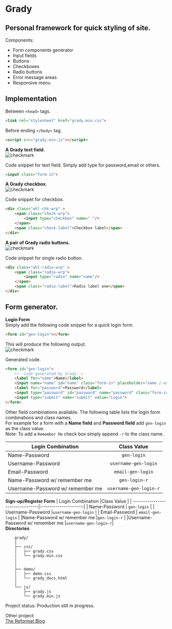 Grady
=
Personal framework for quick styling of site.
-
Components:
 - Form components generator
 - Input fields
 - Buttons
 - Checkboxes
 - Radio buttons
 - Error message areas
 - Responsive menu
 
**Implementation**
-
 Between `<head>` tags.
```html
<link rel="stylesheet" href="grady.min.css">
```
 Before ending `</body>` tag.
```html
<script src="grady.min.js"></script>
```
**A Grady text field.**   
![checkmark]( https://github.com/markogrady1/grady/raw/master/demo/images/text_field_img.png)

  Code snippet for text field.
  Simply add type for password,email or others.
```html
<input class="form-in">
```
**A Grady checkbox.**    
![checkmark]( https://github.com/markogrady1/grady/raw/master/demo/images/grady_checkbox_img.png)
  
   Code snippet for checkbox.
```html
<div class="whl-chk-wrp" >
	<span class="check-wrp">
		<input type="checkbox" name=" "/>
	</span>
	<span class="check-label">Checkbox label</span>
</div>
```
 **A pair of Grady radio buttons.**    
![checkmark]( https://github.com/markogrady1/grady/raw/master/demo/images/grady_radio_btn_img.png)
  
Code snippet for single radio button.
```html
<div class="whl-radio-wrp" >
	<span class="radio-wrp">
		<input type="radio" name="name"/>
	</span>
	<span class="radio-label">Radio label one</span>
</div>	
```
Form generator.
-
**Login Form**   
Simply add the following code snippet for a quick login form.
```html
<form id="gen-login"></form>
```
This will produce the following output.    
![checkmark]( https://github.com/markogrady1/grady/raw/master/demo/images/generated_login_form.png)

Generated code.
```html
<form id="gen-login">
	<!--code generated by Grady-->
	<label for="name">Name</label>
	<input name="name" id="name" class="form-in" placeholder="name / username">
	<label for="password">Password</label>
	<input type="password" id="password" name="password" class="form-in">
	<input type="submit" name="submit" value="Login">
</form>
```
Other field combinations available.
The following table lists the login form combinations and class names.    
For example for a form with a **Name field** and **Password field** add `gen-login` as the class value.    
Note: To add a `Remember Me` check box simply append `-r` to the class name.

| Login Combination    		  |Class Value 	         |
| --------------------------------|:--------------------:| 
| Name-Password 		  | `gen-login`          | 
| Username-Password    		  |`username-gen-login`  | 
| Email-Password       	   	  | `email-gen-login`    | 
|Name-Password w/ remember me	  |`gen-login-r`	 |
|Username-Password w/ remember me |`username-gen-login-r`|	


**Sign-up/Register Form**
| Login Combination    		  |Class Value 	         |
| --------------------------------|:--------------------:| 
| Name-Password 		  | `gen-login`          | 
| Username-Password    		  |`username-gen-login`  | 
| Email-Password       	   	  | `email-gen-login`    | 
|Name-Password w/ remember me	  |`gen-login-r`	 |
|Username-Password w/ remember me |`username-gen-login-r`|	
**Directories**
```
	grady/
	|
	├── css/
	|   ├── grady.css
	|   └── grady.min.css
	|   
	|
	├── demo/
	|   ├── demo.css
	|   └── grady_docs.html
	|
	└── js/
	    ├── grady.js
	    └── grady.min.js
```
Project status: Production still in progress.

Other project:  
<a href="http://www.thereformat.com" target="_blank">The Reformat Blog</a>


